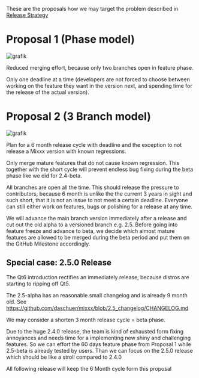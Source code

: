 These are the proposals how we may target the problem described in [Release Strategy](Release-Strategy)

# Proposal 1 (Phase model) 

![grafik](https://github.com/mixxxdj/mixxx/assets/1777442/84557070-78ec-4147-bf0c-c631123eb4b9)

Reduced merging effort, because only two branches open in feature phase.

Only one deadline at a time (developers are not forced to choose between working on the feature they want in the version next, and spending time for the release of the actual version).


# Proposal 2 (3 Branch model) 

![grafik](https://github.com/mixxxdj/mixxx/assets/1777442/0b569dc7-1384-46f8-8ddb-944b6460ec26)

Plan for a 6 month release cycle with deadline and the exception to not release a Mixxx version with known regressions. 

Only merge mature features that do not cause known regression. This together with the short cycle will prevent endless bug fixing during the beta phase like we did for 2.4-beta. 

All branches are open all the time. This should release the pressure to contributors, because 6 month is unlike the the current 3 years in sight and such short, that it is not an issue to not meet a certain deadline. Everyone can still either work on features, bugs or polishing for a release at any time.

We will advance the main branch version immediately after a release and cut out the old alpha to a versioned branch e.g. 2.5. Before going into feature freeze and advance to beta, we decide which almost mature features are allowed to be merged during the beta period and put them on the GitHub Milestone accordingly.  

## Special case: 2.5.0 Release

The Qt6 introduction rectifies an immediately release, because distros are starting to ripping off Qt5.  

The 2.5-alpha has an reasonable small changelog and is already 9 month old. 
See https://github.com/daschuer/mixxx/blob/2.5_changelog/CHANGELOG.md

We may consider a shorten 3 month release cycle = beta phase. 

Due to the huge 2.4.0 release, the team is kind of exhausted form fixing annoyances and needs time for a implementing new shiny and challenging features. So we can effort the 60 days feature phase from Proposal 1 while 2.5-beta is already tested by users. Than we can focus on the 2.5.0 release which should be like a stroll compared to 2.4.0

All following release will keep the 6 Month cycle form this proposal